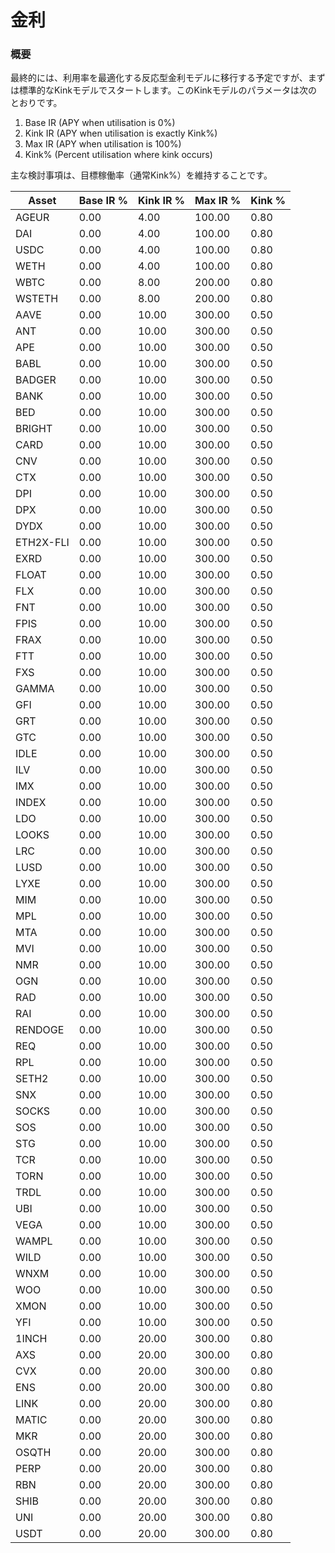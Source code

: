 # 金利

### 概要

最終的には、利用率を最適化する反応型金利モデルに移行する予定ですが、まずは標準的なKinkモデルでスタートします。このKinkモデルのパラメータは次のとおりです。

1. Base IR (APY when utilisation is 0%)
2. Kink IR (APY when utilisation is exactly Kink%)
3. Max IR (APY when utilisation is 100%)
4. Kink% (Percent utilisation where kink occurs)

主な検討事項は、目標稼働率（通常Kink%）を維持することです。

| Asset     | Base IR % | Kink IR % | Max IR % | Kink % |
| --------- | --------- | --------- | -------- | ------ |
| AGEUR     | 0.00      | 4.00      | 100.00   | 0.80   |
| DAI       | 0.00      | 4.00      | 100.00   | 0.80   |
| USDC      | 0.00      | 4.00      | 100.00   | 0.80   |
| WETH      | 0.00      | 4.00      | 100.00   | 0.80   |
| WBTC      | 0.00      | 8.00      | 200.00   | 0.80   |
| WSTETH    | 0.00      | 8.00      | 200.00   | 0.80   |
| AAVE      | 0.00      | 10.00     | 300.00   | 0.50   |
| ANT       | 0.00      | 10.00     | 300.00   | 0.50   |
| APE       | 0.00      | 10.00     | 300.00   | 0.50   |
| BABL      | 0.00      | 10.00     | 300.00   | 0.50   |
| BADGER    | 0.00      | 10.00     | 300.00   | 0.50   |
| BANK      | 0.00      | 10.00     | 300.00   | 0.50   |
| BED       | 0.00      | 10.00     | 300.00   | 0.50   |
| BRIGHT    | 0.00      | 10.00     | 300.00   | 0.50   |
| CARD      | 0.00      | 10.00     | 300.00   | 0.50   |
| CNV       | 0.00      | 10.00     | 300.00   | 0.50   |
| CTX       | 0.00      | 10.00     | 300.00   | 0.50   |
| DPI       | 0.00      | 10.00     | 300.00   | 0.50   |
| DPX       | 0.00      | 10.00     | 300.00   | 0.50   |
| DYDX      | 0.00      | 10.00     | 300.00   | 0.50   |
| ETH2X-FLI | 0.00      | 10.00     | 300.00   | 0.50   |
| EXRD      | 0.00      | 10.00     | 300.00   | 0.50   |
| FLOAT     | 0.00      | 10.00     | 300.00   | 0.50   |
| FLX       | 0.00      | 10.00     | 300.00   | 0.50   |
| FNT       | 0.00      | 10.00     | 300.00   | 0.50   |
| FPIS      | 0.00      | 10.00     | 300.00   | 0.50   |
| FRAX      | 0.00      | 10.00     | 300.00   | 0.50   |
| FTT       | 0.00      | 10.00     | 300.00   | 0.50   |
| FXS       | 0.00      | 10.00     | 300.00   | 0.50   |
| GAMMA     | 0.00      | 10.00     | 300.00   | 0.50   |
| GFI       | 0.00      | 10.00     | 300.00   | 0.50   |
| GRT       | 0.00      | 10.00     | 300.00   | 0.50   |
| GTC       | 0.00      | 10.00     | 300.00   | 0.50   |
| IDLE      | 0.00      | 10.00     | 300.00   | 0.50   |
| ILV       | 0.00      | 10.00     | 300.00   | 0.50   |
| IMX       | 0.00      | 10.00     | 300.00   | 0.50   |
| INDEX     | 0.00      | 10.00     | 300.00   | 0.50   |
| LDO       | 0.00      | 10.00     | 300.00   | 0.50   |
| LOOKS     | 0.00      | 10.00     | 300.00   | 0.50   |
| LRC       | 0.00      | 10.00     | 300.00   | 0.50   |
| LUSD      | 0.00      | 10.00     | 300.00   | 0.50   |
| LYXE      | 0.00      | 10.00     | 300.00   | 0.50   |
| MIM       | 0.00      | 10.00     | 300.00   | 0.50   |
| MPL       | 0.00      | 10.00     | 300.00   | 0.50   |
| MTA       | 0.00      | 10.00     | 300.00   | 0.50   |
| MVI       | 0.00      | 10.00     | 300.00   | 0.50   |
| NMR       | 0.00      | 10.00     | 300.00   | 0.50   |
| OGN       | 0.00      | 10.00     | 300.00   | 0.50   |
| RAD       | 0.00      | 10.00     | 300.00   | 0.50   |
| RAI       | 0.00      | 10.00     | 300.00   | 0.50   |
| RENDOGE   | 0.00      | 10.00     | 300.00   | 0.50   |
| REQ       | 0.00      | 10.00     | 300.00   | 0.50   |
| RPL       | 0.00      | 10.00     | 300.00   | 0.50   |
| SETH2     | 0.00      | 10.00     | 300.00   | 0.50   |
| SNX       | 0.00      | 10.00     | 300.00   | 0.50   |
| SOCKS     | 0.00      | 10.00     | 300.00   | 0.50   |
| SOS       | 0.00      | 10.00     | 300.00   | 0.50   |
| STG       | 0.00      | 10.00     | 300.00   | 0.50   |
| TCR       | 0.00      | 10.00     | 300.00   | 0.50   |
| TORN      | 0.00      | 10.00     | 300.00   | 0.50   |
| TRDL      | 0.00      | 10.00     | 300.00   | 0.50   |
| UBI       | 0.00      | 10.00     | 300.00   | 0.50   |
| VEGA      | 0.00      | 10.00     | 300.00   | 0.50   |
| WAMPL     | 0.00      | 10.00     | 300.00   | 0.50   |
| WILD      | 0.00      | 10.00     | 300.00   | 0.50   |
| WNXM      | 0.00      | 10.00     | 300.00   | 0.50   |
| WOO       | 0.00      | 10.00     | 300.00   | 0.50   |
| XMON      | 0.00      | 10.00     | 300.00   | 0.50   |
| YFI       | 0.00      | 10.00     | 300.00   | 0.50   |
| 1INCH     | 0.00      | 20.00     | 300.00   | 0.80   |
| AXS       | 0.00      | 20.00     | 300.00   | 0.80   |
| CVX       | 0.00      | 20.00     | 300.00   | 0.80   |
| ENS       | 0.00      | 20.00     | 300.00   | 0.80   |
| LINK      | 0.00      | 20.00     | 300.00   | 0.80   |
| MATIC     | 0.00      | 20.00     | 300.00   | 0.80   |
| MKR       | 0.00      | 20.00     | 300.00   | 0.80   |
| OSQTH     | 0.00      | 20.00     | 300.00   | 0.80   |
| PERP      | 0.00      | 20.00     | 300.00   | 0.80   |
| RBN       | 0.00      | 20.00     | 300.00   | 0.80   |
| SHIB      | 0.00      | 20.00     | 300.00   | 0.80   |
| UNI       | 0.00      | 20.00     | 300.00   | 0.80   |
| USDT      | 0.00      | 20.00     | 300.00   | 0.80   |

